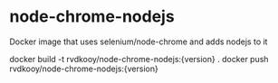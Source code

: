 # node-chrome-nodejs
Docker image that uses selenium/node-chrome and adds nodejs to it

docker build -t rvdkooy/node-chrome-nodejs:{version} .
docker push rvdkooy/node-chrome-nodejs:{version}